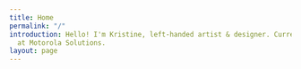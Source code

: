 ```yaml
---
title: Home
permalink: "/"
introduction: Hello! I'm Kristine, left-handed artist & designer. Currently a UI Designer
  at Motorola Solutions.
layout: page
---
```


